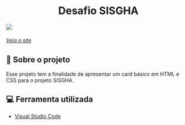 <h1 align="center">Desafio SISGHA</h1>

<img src="assets/telaprojeto.png">
<h6 ><a href="http://127.0.0.1:5500/index.html">Veja o site</a></h6>

## 📄 Sobre o projeto

Esse projeto tem a finalidade de apresentar um card básico em HTML e CSS para o projeto SISGHA.

## 💻 Ferramenta utilizada

- [Visual Studio Code](https://code.visualstudio.com/)
